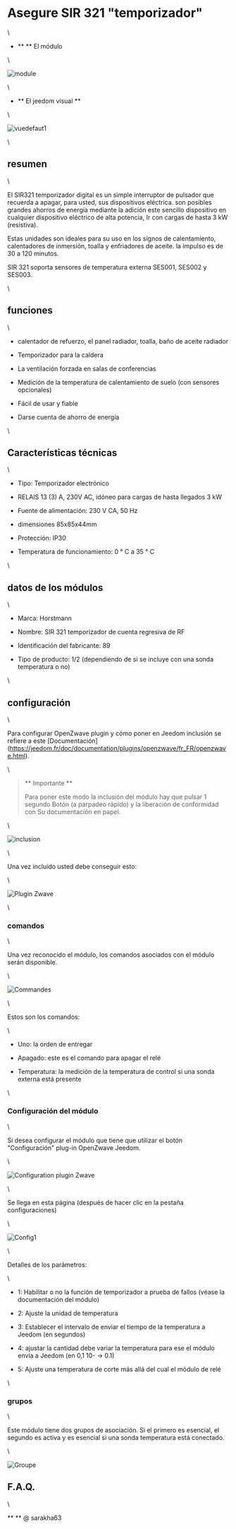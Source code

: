 Asegure SIR 321 "temporizador"
======================

\

-   ** ** El módulo

\

![module](../images/secure.sir321/module.jpg)

\

-   ** El jeedom visual **

\

![vuedefaut1](../images/secure.sir321/vuedefaut1.jpg)

\

resumen
------

\

El SIR321 temporizador digital es un simple interruptor de
pulsador que recuerda a apagar, para usted, sus dispositivos
eléctrica. son posibles grandes ahorros de energía mediante la adición
este sencillo dispositivo en cualquier dispositivo eléctrico de alta potencia,
Ir con cargas de hasta 3 kW (resistiva).

Estas unidades son ideales para su uso en los signos
de calentamiento, calentadores de inmersión, toalla y enfriadores de aceite. la
impulso es de 30 a 120 minutos.

SIR 321 soporta sensores de temperatura externa SES001,
SES002 y SES003.

\

funciones
---------

\

-   calentador de refuerzo, el panel radiador, toalla,
    baño de aceite radiador

-   Temporizador para la caldera

-   La ventilación forzada en salas de conferencias

-   Medición de la temperatura de calentamiento de suelo (con sensores opcionales)

-   Fácil de usar y fiable

-   Darse cuenta de ahorro de energía

\

Características técnicas
---------------------------

\

-   Tipo: Temporizador electrónico

-   RELAIS 13 (3) A, 230V AC, idóneo para cargas de hasta llegados
    3 kW

-   Fuente de alimentación: 230 V CA, 50 Hz

-   dimensiones 85x85x44mm

-   Protección: IP30

-   Temperatura de funcionamiento: 0 ° C a 35 ° C

\

datos de los módulos
-----------------

\

-   Marca: Horstmann

-   Nombre: SIR 321 temporizador de cuenta regresiva de RF

-   Identificación del fabricante: 89

-   Tipo de producto: 1/2 (dependiendo de si se incluye con una sonda
    temperatura o no)

\

configuración
-------------

\

Para configurar OpenZwave plugin y cómo poner en Jeedom
inclusión se refiere a este
[Documentación] (https://jeedom.fr/doc/documentation/plugins/openzwave/fr_FR/openzwave.html).

\

> ** Importante **
>
> Para poner este modo la inclusión del módulo hay que pulsar 1 segundo
> Botón (a parpadeo rápido) y la liberación de conformidad con
> Su documentación en papel.

\

![inclusion](../images/secure.sir321/inclusion.jpg)

\

Una vez incluido usted debe conseguir esto:

\

![Plugin Zwave](../images/secure.sir321/information.jpg)

\

### comandos

\

Una vez reconocido el módulo, los comandos asociados con el módulo serán
disponible.

\

![Commandes](../images/secure.sir321/commandes.jpg)

\

Estos son los comandos:

\

-   Uno: la orden de entregar

-   Apagado: este es el comando para apagar el relé

-   Temperatura: la medición de la temperatura de control si una
    sonda externa está presente

\

### Configuración del módulo

\

Si desea configurar el módulo que tiene que utilizar el botón
"Configuración" plug-in OpenZwave Jeedom.

\

![Configuration plugin Zwave](../images/plugin/bouton_configuration.jpg)

\

Se llega en esta página (después de hacer clic en la pestaña
configuraciones)

\

![Config1](../images/secure.sir321/config1.jpg)

\

Detalles de los parámetros:

\

-   1: Habilitar o no la función de temporizador a prueba de fallos (véase
    la documentación del módulo)

-   2: Ajuste la unidad de temperatura

-   3: Establecer el intervalo de enviar el tiempo de la temperatura
    a Jeedom (en segundos)

-   4: ajustar la cantidad debe variar la temperatura para ese
    el módulo envía a Jeedom (en 0,1 10- → 0.1)

-   5: Ajuste una temperatura de corte más allá del cual
    el módulo de relé

\

### grupos

\

Este módulo tiene dos grupos de asociación. Si el primero es
esencial, el segundo es activa y es esencial si una sonda
temperatura está conectado.

\

![Groupe](../images/secure.sir321/groupe.jpg)

F.A.Q.
------

\

** ** @ sarakha63
